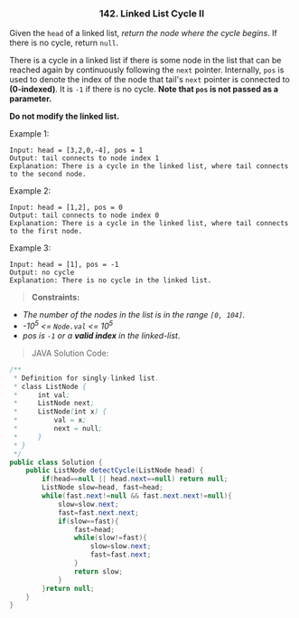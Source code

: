 <h3 align="center"> 142. Linked List Cycle II </h3>

Given the `head` of a linked list, _return the node where the cycle begins_. If there is no cycle, return `null`.

There is a cycle in a linked list if there is some node in the list that can be reached again by continuously following the `next` pointer.
Internally, `pos` is used to denote the index of the node that tail's `next` pointer is connected to **(0-indexed)**. It is `-1` if there is no cycle. **Note that `pos` is not passed as a parameter.**

**Do not modify the linked list.**

Example 1:
```
Input: head = [3,2,0,-4], pos = 1
Output: tail connects to node index 1
Explanation: There is a cycle in the linked list, where tail connects to the second node.
```
Example 2:
```
Input: head = [1,2], pos = 0
Output: tail connects to node index 0
Explanation: There is a cycle in the linked list, where tail connects to the first node.
```
Example 3:
```
Input: head = [1], pos = -1
Output: no cycle
Explanation: There is no cycle in the linked list.
```
> **Constraints:**

- _The number of the nodes in the list is in the range `[0, 104]`._
- _-10<sup>5</sup> <= `Node.val` <= 10<sup>5</sup>_
- _pos is `-1` or a **valid index** in the linked-list_.

> JAVA Solution Code: 
```JAVA
/**
 * Definition for singly-linked list.
 * class ListNode {
 *     int val;
 *     ListNode next;
 *     ListNode(int x) {
 *         val = x;
 *         next = null;
 *     }
 * }
 */
public class Solution {
    public ListNode detectCycle(ListNode head) {
        if(head==null || head.next==null) return null;
        ListNode slow=head, fast=head;
        while(fast.next!=null && fast.next.next!=null){
            slow=slow.next;
            fast=fast.next.next;
            if(slow==fast){
                fast=head;
                while(slow!=fast){
                    slow=slow.next;
                    fast=fast.next;
                }
                return slow;
            }
        }return null;
    }
}
```
